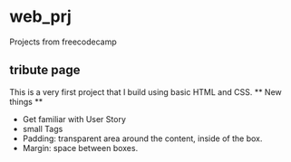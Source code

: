 # web_prj
Projects from freecodecamp

## tribute page
This is a very first project that I build using basic HTML and CSS.
** New things **
- Get familiar with User Story
- small Tags
- Padding: transparent area around the content, inside of the box.
- Margin: space between boxes.